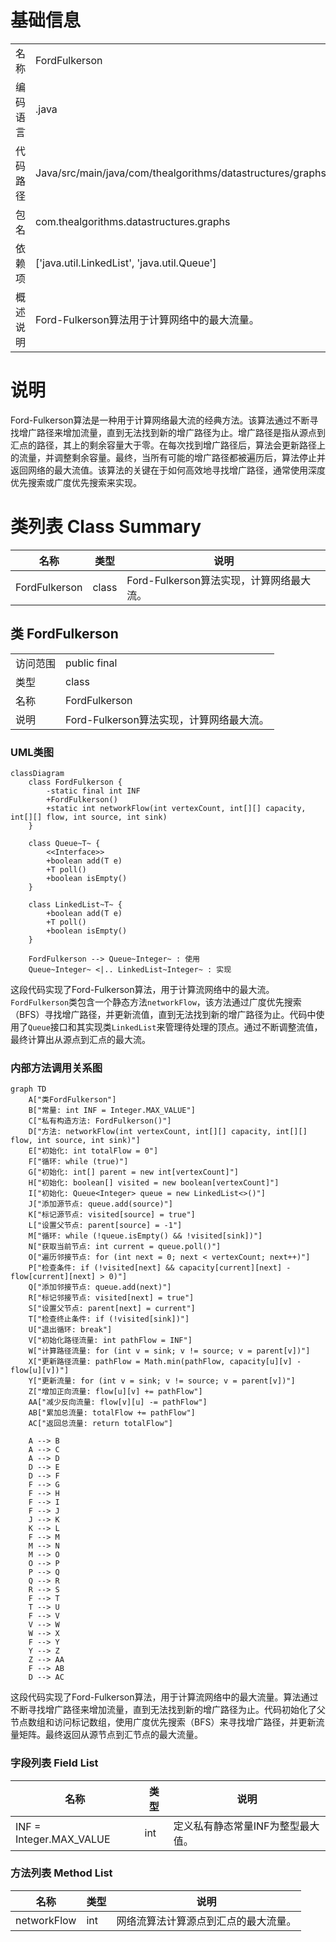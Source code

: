 # 基础信息

|      |      |
|------|------|
| 名称 | FordFulkerson |
| 编码语言 | .java |
| 代码路径 | Java/src/main/java/com/thealgorithms/datastructures/graphs/FordFulkerson.java |
| 包名 | com.thealgorithms.datastructures.graphs |
| 依赖项 | ['java.util.LinkedList', 'java.util.Queue'] |
| 概述说明 | Ford-Fulkerson算法用于计算网络中的最大流量。 |

# 说明

Ford-Fulkerson算法是一种用于计算网络最大流的经典方法。该算法通过不断寻找增广路径来增加流量，直到无法找到新的增广路径为止。增广路径是指从源点到汇点的路径，其上的剩余容量大于零。在每次找到增广路径后，算法会更新路径上的流量，并调整剩余容量。最终，当所有可能的增广路径都被遍历后，算法停止并返回网络的最大流值。该算法的关键在于如何高效地寻找增广路径，通常使用深度优先搜索或广度优先搜索来实现。

# 类列表 Class Summary

| 名称   | 类型  | 说明 |
|-------|------|-------------|
| FordFulkerson | class | Ford-Fulkerson算法实现，计算网络最大流。 |



## 类 FordFulkerson

|      |      |
|------|------|
| 访问范围 | public final |
| 类型 | class |
| 名称 | FordFulkerson |
| 说明 | Ford-Fulkerson算法实现，计算网络最大流。 |


### UML类图

```mermaid
classDiagram
    class FordFulkerson {
        -static final int INF
        +FordFulkerson()
        +static int networkFlow(int vertexCount, int[][] capacity, int[][] flow, int source, int sink)
    }

    class Queue~T~ {
        <<Interface>>
        +boolean add(T e)
        +T poll()
        +boolean isEmpty()
    }

    class LinkedList~T~ {
        +boolean add(T e)
        +T poll()
        +boolean isEmpty()
    }

    FordFulkerson --> Queue~Integer~ : 使用
    Queue~Integer~ <|.. LinkedList~Integer~ : 实现
```

这段代码实现了Ford-Fulkerson算法，用于计算流网络中的最大流。`FordFulkerson`类包含一个静态方法`networkFlow`，该方法通过广度优先搜索（BFS）寻找增广路径，并更新流值，直到无法找到新的增广路径为止。代码中使用了`Queue`接口和其实现类`LinkedList`来管理待处理的顶点。通过不断调整流值，最终计算出从源点到汇点的最大流。


### 内部方法调用关系图

```mermaid
graph TD
    A["类FordFulkerson"]
    B["常量: int INF = Integer.MAX_VALUE"]
    C["私有构造方法: FordFulkerson()"]
    D["方法: networkFlow(int vertexCount, int[][] capacity, int[][] flow, int source, int sink)"]
    E["初始化: int totalFlow = 0"]
    F["循环: while (true)"]
    G["初始化: int[] parent = new int[vertexCount]"]
    H["初始化: boolean[] visited = new boolean[vertexCount]"]
    I["初始化: Queue<Integer> queue = new LinkedList<>()"]
    J["添加源节点: queue.add(source)"]
    K["标记源节点: visited[source] = true"]
    L["设置父节点: parent[source] = -1"]
    M["循环: while (!queue.isEmpty() && !visited[sink])"]
    N["获取当前节点: int current = queue.poll()"]
    O["遍历邻接节点: for (int next = 0; next < vertexCount; next++)"]
    P["检查条件: if (!visited[next] && capacity[current][next] - flow[current][next] > 0)"]
    Q["添加邻接节点: queue.add(next)"]
    R["标记邻接节点: visited[next] = true"]
    S["设置父节点: parent[next] = current"]
    T["检查终止条件: if (!visited[sink])"]
    U["退出循环: break"]
    V["初始化路径流量: int pathFlow = INF"]
    W["计算路径流量: for (int v = sink; v != source; v = parent[v])"]
    X["更新路径流量: pathFlow = Math.min(pathFlow, capacity[u][v] - flow[u][v])"]
    Y["更新流量: for (int v = sink; v != source; v = parent[v])"]
    Z["增加正向流量: flow[u][v] += pathFlow"]
    AA["减少反向流量: flow[v][u] -= pathFlow"]
    AB["累加总流量: totalFlow += pathFlow"]
    AC["返回总流量: return totalFlow"]

    A --> B
    A --> C
    A --> D
    D --> E
    D --> F
    F --> G
    F --> H
    F --> I
    F --> J
    J --> K
    K --> L
    F --> M
    M --> N
    M --> O
    O --> P
    P --> Q
    Q --> R
    R --> S
    F --> T
    T --> U
    F --> V
    V --> W
    W --> X
    F --> Y
    Y --> Z
    Z --> AA
    F --> AB
    D --> AC
```

这段代码实现了Ford-Fulkerson算法，用于计算流网络中的最大流量。算法通过不断寻找增广路径来增加流量，直到无法找到新的增广路径为止。代码初始化了父节点数组和访问标记数组，使用广度优先搜索（BFS）来寻找增广路径，并更新流量矩阵。最终返回从源节点到汇节点的最大流量。

### 字段列表 Field List

| 名称  | 类型  | 说明 |
|-------|-------|------|
| INF = Integer.MAX_VALUE | int | 定义私有静态常量INF为整型最大值。 |

### 方法列表 Method List

| 名称  | 类型  | 说明 |
|-------|-------|------|
| networkFlow | int | 网络流算法计算源点到汇点的最大流量。 |




